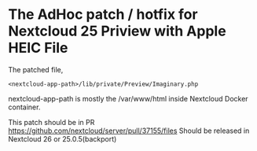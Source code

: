 The AdHoc patch / hotfix for Nextcloud 25 Priview with Apple HEIC File
=======================================================================

The patched file,

```
<nextcloud-app-path>/lib/private/Preview/Imaginary.php
```

nextcloud-app-path is mostly the /var/www/html inside Nextcloud Docker container.

This patch should be in PR https://github.com/nextcloud/server/pull/37155/files
Should be released in Nextcloud 26 or 25.0.5(backport)
